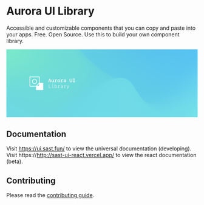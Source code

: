 # Aurora UI Library

Accessible and customizable components that you can copy and paste into your apps. Free. Open Source. Use this to build your own component library.

![Logo](/public/README.jpg)

## Documentation
Visit https://ui.sast.fun/ to view the universal documentation (developing).
Visit https://http://sast-ui-react.vercel.app/ to view the react documentation (beta).

## Contributing
Please read the [contributing guide](/CONTRIBUTING.md).

